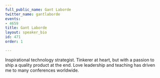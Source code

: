 ```yaml
---
full_public_name: Gant Laborde
twitter_name: gantlaborde
events:
- 4659
title: Gant Laborde
layout: speaker_bio
id: 471
order: 1

---
```

Inspirational technology strategist.  Tinkerer at heart, but with a passion to ship a quality product at the end.  Love leadership and teaching has driven me to many conferences worldwide.